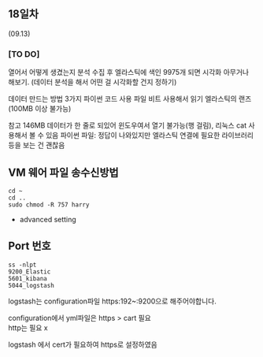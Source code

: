 ## 18일차
(09.13)

### [TO DO]

열어서 어떻게 생겼는지 분석
수집 후 엘라스틱에 색인
9975개 되면 시각화 아무거나 해보기. (데이터 분석을 해서 어떤 걸 시각화할 건지 정하기)


데이터 만드는 방법 3가지
파이썬 코드 사용
파일 비트 사용해서 읽기
엘라스틱의 랜즈 (100MB 이상 불가능)


참고
146MB 데이터가 한 줄로 되있어 윈도우여서 열기 불가능(행 걸림), 리눅스 cat 사용해서 볼 수 있음
파이썬 파일: 정답이 나와있지만 엘라스틱 연결에 필요한 라이브러리 등을 보는 건 괜찮음

## VM 웨어 파일 송수신방법

    cd ~
    cd ..
    sudo chmod -R 757 harry

+ advanced setting

## Port 번호

    ss -nlpt
    9200_Elastic
    5601_kibana
    5044_logstash

logstash는 configuration파일 https:192~:9200으로 해주어야합니다.


configuration에서 yml파일은 https > cart 필요\
http는 필요 x

logstash 에서 cert가 필요하여 https로 설정하였음
